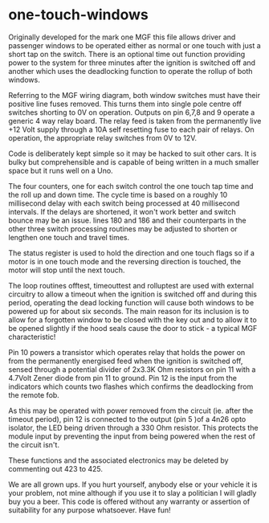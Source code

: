 # one-touch-windows
Originally developed for the mark one MGF this file allows driver and passenger windows to be operated either as normal or one touch with just a short tap on the switch. 
There is an optional time out function providing power to the system for three minutes after the ignition is switched off and another which
uses the deadlocking function to operate the rollup of both windows.

Referring to the MGF wiring diagram,
both window switches must have their positive line fuses removed. This turns them into single pole centre off switches shorting to 0V on operation. 
Outputs on pin 6,7,8 and 9 operate a generic 4 way relay board. The relay feed is taken from the permanently live +12 Volt supply through a 10A self resetting fuse to each pair of relays. On operation, the appropriate relay switches from 0V to 12V.

Code is deliberately kept simple so it may be hacked to suit other cars. It is bulky but comprehensible and is capable of being written in a much smaller space but it runs well on a Uno.

The four counters, one for each switch control the one touch tap time and the roll up and down time.  The cycle time is based on a roughly 10 millisecond delay with each switch being processed at 40 millisecond intervals. If the delays are shortened, it won't work better and switch bounce may be an issue.
lines 180 and 186 and their counterparts in the other three switch processing routines may be adjusted to shorten or lengthen one touch and travel times.


The status register is used to hold the direction and one touch flags
so if a motor is in one touch mode and the reversing direction is touched, the motor will stop until the next touch.


The loop routines offtest, timeouttest and rolluptest are used with external circuitry to allow a timeout when the ignition is switched off and during this period, operating the dead locking function will cause both windows to be powered up for about six seconds. 
The main reason for its inclusion is to allow for a forgotten window to be closed  with the key out and to allow it to be opened slightly if the hood seals cause the door to stick - a typical MGF characteristic!

Pin 10 powers a transistor which operates relay that holds the power on from the permanently energised feed when the ignition is switched off, sensed through a potential divider of 2x3.3K Ohm resistors on pin 11 with a 4.7Volt Zener diode from pin 11 to ground. Pin 12 is the input from the indicators which counts two flashes  which confirms the deadlocking from the remote fob. 

As this may be operated with power removed from the circuit (ie. after the timeout period), pin 12 is connected to the output (pin 5 )of a 4n26 opto isolator, the LED being driven through a 330 Ohm resistor.
This protects the module input by preventing the input from being powered when the rest of the circuit isn't.

These functions  and the associated electronics may be  deleted by commenting out 423 to 425.

We are all grown ups. If you hurt yourself, anybody else or your vehicle it is your problem, not mine although if you use it to slay a politician I will gladly buy you a beer. This code is offered without any warranty or assertion of suitability for any purpose whatsoever. Have fun!
